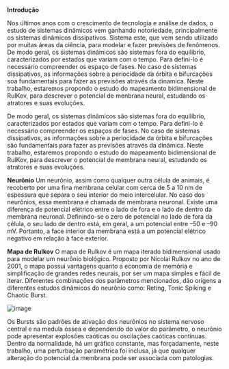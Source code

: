 **Introdução**


Nos últimos anos com o crescimento de tecnologia e análise de dados, o estudo de sistemas dinâmicos vem ganhando notoriedade, principalmente os sistemas dinâmicos dissipativos. Sistema este, que vem sendo utilizado por muitas áreas da ciência, para modelar e fazer previsões de fenômenos. De modo geral, os sistemas dinâmicos são sistemas fora do equilibrio, caracterizados por estados que variam com o tempo. Para defini-lo é necessário compreender os espaço de fases. No caso de sistemas dissipativos, as informações sobre a periocidade da órbita e bifurcações soa fundamentais para fazer as previsões através da dinamica. Neste trabalho, estaremos propondo o estudo do mapeamento bidimensional de RulKov, para descrever o potencial de menbrana neural, estudando os atratores e suas evoluções.  

De modo geral, os sistemas dinâmicos são sistemas fora do equilíbrio, caracterizados por estados que variam com o tempo. Para defini-lo é necessário compreender os espaços de fases. No caso de sistemas dissipativos, as informações sobre a periocidade da órbita e bifurcações são fundamentais para fazer as previsões através da dinâmica. 
Neste trabalho, estaremos propondo o estudo do mapeamento bidimensional de RulKov, para descrever o potencial de membrana neural, estudando os atratores e suas evoluções.  

**Neurônio** 
Um neurônio, assim como qualquer outra célula de animais, é recoberto por uma fina membrana celular com cerca de 5 a 10 nm de espessura que separa o seu interior do meio intercelular. No caso dos neurônios, essa membrana é chamada de membrana neuronal. Existe uma diferença de potencial elétrico entre o lado de fora e o lado de dentro da membrana neuronal. Definindo-se o zero de potencial no lado de fora da célula, o seu lado de dentro está, em geral, a um potencial entre –50 e –90 mV. Portanto, a face interior da membrana está a um potencial elétrico negativo em relação à face exterior.

**Mapa de Rulkov**
O mapa de Rulkov é um mapa iterado bidimensional usado para modelar um neurônio biológico. Proposto por Nicolai Rulkov no ano de 2001, o mapa possui vantagens quanto a economia de memória e simplificação de grandes redes neurais, por ser um mapa simples e fácil de iterar. Diferentes combinações dos parâmetros mencionados, dão origens a diferentes estudos dinâmicos do neurônio como: Reting, Tonic Spiking e Chaotic Burst.

![image](https://user-images.githubusercontent.com/87997775/158250816-d8f28ee6-7010-4e16-83b3-25e75fb1e858.png)

Os Bursts são padrões de ativação dos neurônios no sistema nervoso central e na medula óssea e dependendo do valor do parâmetro, o neurônio pode apresentar explosões caóticas ou oscilações caóticas contínuas. Dentro da normalidade, há um gráfico constante, mas forçadamente, neste trabalho, uma perturbação paramétrica foi inclusa, já que qualquer alteração do potencial da membrana pode ser associada com patologias.
